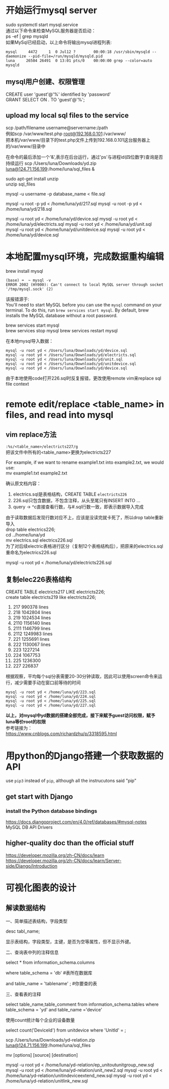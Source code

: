 # 开始运行mysql server
sudo systemctl start mysql.service  
通过以下命令来检查MySQL服务器是否启动：  
ps -ef | grep mysqld  
如果MySql已经启动，以上命令将输出mysql进程列表:
```
mysql     4472     1  0 Jul12 ?        00:00:18 /usr/sbin/mysqld --daemonize --pid-file=/run/mysqld/mysqld.pid
luna     26504 26491  0 13:01 pts/0    00:00:00 grep --color=auto mysqld
```

## mysql用户创建、权限管理
CREATE user 'guest'@'%' identified by 'password'  
GRANT SELECT ON *.* TO 'guest'@'%'; 

## upload my local sql files to the service
scp /path/filename username@servername:/path   
例如scp /var/www/test.php  root@192.168.0.101:/var/www/  
把本机/var/www/目录下的test.php文件上传到192.168.0.101这台服务器上的/var/www/目录中

在命令的最后添加一个'&',表示在后台运行，通过'ps'与进程id(四位数字)查询是否持续运行
scp /Users/luna/Downloads/yd.zip luna@124.71.156.199:/home/luna/sql_files &

sudo apt-get install unzip  
unzip sql_files

mysql -u username -p database_name < file.sql

mysql -u root -p yd < /home/luna/yd/217.sql
mysql -u root -p yd < /home/luna/yd/218.sql


mysql -u root yd < /home/luna/yd/device.sql
mysql -u root yd < /home/luna/yd/electricts.sql
mysql -u root yd < /home/luna/yd/unit.sql
mysql -u root yd < /home/luna/yd/unitdevice.sql
mysql -u root yd < /home/luna/yd/device.sql


# 本地配置mysql环境，完成数据重构编辑
brew install mysql  
```
(base) ➜  ~ mysql -v
ERROR 2002 (HY000): Can't connect to local MySQL server through socket '/tmp/mysql.sock' (2)
```
该报错源于:  
You'll need to start MySQL before you can use the  ```mysql``` command on your terminal. To do this, run ```brew services start mysql```. By default, brew installs the MySQL database without a root password.  

brew services start mysql  
brew services stop mysql
brew services restart mysql  

在本地mysql导入数据：  
```
mysql -u root yd < /Users/luna/Downloads/yd/device.sql
mysql -u root yd < /Users/luna/Downloads/yd/electricts.sql
mysql -u root yd < /Users/luna/Downloads/yd/unit.sql
mysql -u root yd < /Users/luna/Downloads/yd/unitdevice.sql
mysql -u root yd < /Users/luna/Downloads/yd/device.sql
```

由于本地使用code打开226.sql时反复报错，更改使用remote vim来replace sql file context  


# remote edit/replace <table_name> in files, and read into mysql
## vim replace方法

```:%s/<table_name>/electricts227/g```  
把该文件中所有的<table_name>更换为electricts227


For example, if we want to rename example1.txt into example2.txt, we would use:  
mv example1.txt example2.txt

确认原文档内容：  
1. electrics.sql是表格结构，CREATE TABLE `electricts226`   
2. 226.sql只包含数据，不包含注释，从头至尾只有INSERT INTO ...
3. query -> ^c直接查看行数，与#.sql行数一致，即表示数据导入完成

由于读取数据后发现行数对应不上，应该是没读完就卡死了，所以drop table重新导入  
drop table electrics226;  
cd ../home/luna/yd  
mv electrics.sql electrics226.sql  
为了对后续electric表格进行区分（复制12个表格结构后），把原来的electrics.sql重命名为electrics226.sql  

mysql -u root yd < /home/luna/yd/electricts226.sql  

## 复制elec226表格结构  
CREATE TABLE electricts217 LIKE electricts226;  
create table electricts219 like electricts226;

1. 217 990378 lines
2. 218 1042804 lines
3. 219 1024534 lines
4. 2110 1156140 lines
5. 2111 1146799 lines
6. 2112 1249983 lines
7. 221 1255691 lines
8. 222 1130067 lines
9. 223 1227214
10. 224 1067753
11. 225 1236300
12. 227 226837  

根据观察，平均每个sql分表需要20-30分钟读取，因此可以使用screen命令来运行，减少需要手动在窗口前等待的时间  
```
mysql -u root yd < /home/luna/yd/223.sql
mysql -u root yd < /home/luna/yd/224.sql
mysql -u root yd < /home/luna/yd/225.sql
mysql -u root yd < /home/luna/yd/227.sql
```

**以上，对mysql中yd数据的搭建全部完成，接下来赋予guest访问权限，赋予luna等价root的权限**  
参考链接为：  
<https://www.cnblogs.com/richardzhu/p/3318595.html>


# 用python的Django搭建一个获取数据的API
use ```pip3``` instead of ```pip```, although all the instrucutons said "pip"  

## get start with Django
### install the Python database bindings
<https://docs.djangoproject.com/en/4.0/ref/databases/#mysql-notes>  
MySQL DB API Drivers  

## higher-quality doc than the official stuff
<https://developer.mozilla.org/zh-CN/docs/learn>  
<https://developer.mozilla.org/zh-CN/docs/learn/Server-side/Django/Introduction>  


# 可视化图表的设计
## 解读数据结构
一、简单描述表结构，字段类型

desc tabl_name;

显示表结构，字段类型，主键，是否为空等属性，但不显示外键。

二、查询表中列的注释信息

select * from information_schema.columns

where table_schema = 'db'  #表所在数据库

and table_name = 'tablename' ; #你要查的表

三、查看表的注释

select table_name,table_comment from information_schema.tables  where table_schema = 'yd' and table_name ='device'

使用count统计每个企业的设备数量

select count('DeviceId') from unitdevice where 'UnitId' = ;



scp /Users/luna/Downloads/yd-relation.zip luna@124.71.156.199:/home/luna/sql_files

mv [options] [source] [destination]

mysql -u root yd < /home/luna/yd-relation/ep_unitoutunitgroup_new.sql
mysql -u root yd < /home/luna/yd-relation/unit_new2.sql
mysql -u root yd < /home/luna/yd-relation/unitindeviceextend_new.sql
mysql -u root yd < /home/luna/yd-relation/unitlink_new.sql